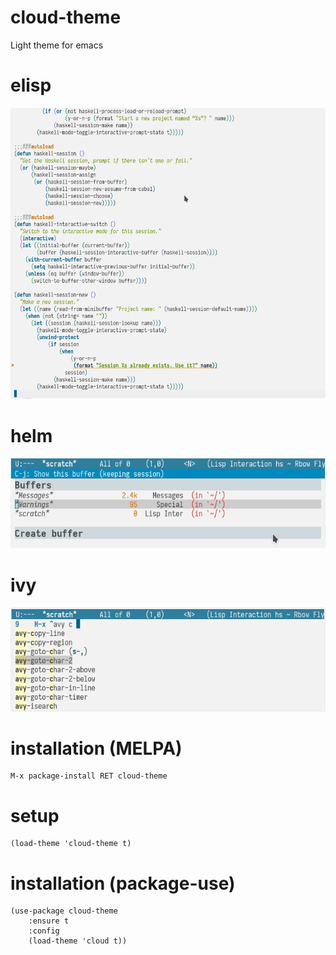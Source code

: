 # cloud-theme

Light theme for emacs

# elisp

![Screenshot](elisp.png)

# helm

![Helm](helm.png)

# ivy

![ivy](ivy.png)

# installation (MELPA)

    M-x package-install RET cloud-theme

# setup

    (load-theme 'cloud-theme t)

# installation (package-use)

    (use-package cloud-theme
        :ensure t
        :config
        (load-theme 'cloud t))
